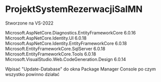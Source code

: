 # ProjektSystemRezerwacjiSalMN

Stworzone na VS-2022

Microsoft.AspNetCore.Diagnostics.EntityFrameworkCore 6.0.16
Microsoft.AspNetCore.Identity.UI 6.0.18
Microsoft.AspNetCore.Identity.EntityFrameworkCore 6.0.18
Microsoft.EntityFrameworkCore.SqlServer 6.0.18
Microsoft.EntityFrameworkCore.Tools 6.0.18
Microsoft.VisualStudio.Web.CodeGeneration.Design 6.0.14

Wpisać "Update-Database" do okna Package Manager Console po czym wszystko powinno działać
